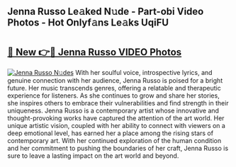 ## Jenna Russo Le𝚊ked N𝚞de - Part-obi Video Photos - Hot Onlyf𝚊ns Le𝚊ks UqiFU

# <h2><a href="http://ac12444.deff.icu/?id=Jenna+Russo">🔗 New 👉🔴 Jenna Russo VIDEO Photos</a></h2>

[![Jenna Russo N𝚞des](https://i.imgur.com/rIISA9y.gif)](http://ac12444.deff.icu/?id=Jenna+Russo)
With her soulful voice, introspective lyrics, and genuine connection with her audience, Jenna Russo is poised for a bright future. Her music transcends genres, offering a relatable and therapeutic experience for listeners. As she continues to grow and share her stories, she inspires others to embrace their vulnerabilities and find strength in their uniqueness. Jenna Russo is a contemporary artist whose innovative and thought-provoking works have captured the attention of the art world. Her unique artistic vision, coupled with her ability to connect with viewers on a deep emotional level, has earned her a place among the rising stars of contemporary art. With her continued exploration of the human condition and her commitment to pushing the boundaries of her craft, Jenna Russo is sure to leave a lasting impact on the art world and beyond.

